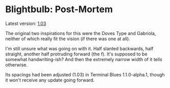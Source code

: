 # Blightbulb: Post-Mortem

Latest version: [1.03](../../data/fonts/blightbulb_gs_ro_1.03.png)

The original two inspirations for this were the Doves Type and Gabriola, neither of which really fit the vision (if there was one at all).

I'm still unsure what was going on with it.
Half slanted backwards, half straight, another half protruding forward (the f).
It's supposed to be somewhat handwriting-ish?
And then the extremely narrow width of it tells otherwise.

Its spacings had been adjusted (1.03) in Terminal Blues 1.1.0-alpha.1,
though it won't receive any update going forward.
